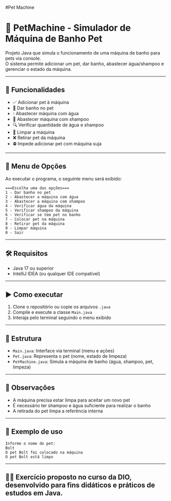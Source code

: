 ﻿#Pet Machine
# 🐶 PetMachine - Simulador de Máquina de Banho Pet

Projeto Java que simula o funcionamento de uma máquina de banho para pets via console.  
O sistema permite adicionar um pet, dar banho, abastecer água/shampoo e gerenciar o estado da máquina.

---

## 🚀 Funcionalidades

- ✅ Adicionar pet à máquina
- 🧼 Dar banho no pet
- 💧 Abastecer máquina com água
- 🧴 Abastecer máquina com shampoo
- 🔍 Verificar quantidade de água e shampoo
- 🧹 Limpar a máquina
- ❌ Retirar pet da máquina
- ⛔ Impede adicionar pet com máquina suja

---

## 🧾 Menu de Opções

Ao executar o programa, o seguinte menu será exibido:

```
===Escolha uma das opções===
1 - Dar banho no pet
2 - Abastecer a máquina com água
3 - Abastecer a máquina com shampoo
4 - Verificar água da máquina
5 - Verificar shampoo da máquina
6 - Verificar se tem pet no banho
7 - Colocar pet na máquina
8 - Retirar pet da máquina
9 - Limpar máquina
0 - Sair
```

---

## 🛠️ Requisitos

- Java 17 ou superior
- IntelliJ IDEA (ou qualquer IDE compatível)

---

## ▶️ Como executar

1. Clone o repositório ou copie os arquivos `.java`
2. Compile e execute a classe `Main.java`
3. Interaja pelo terminal seguindo o menu exibido

---

## 📂 Estrutura

- `Main.java`: Interface via terminal (menu e ações)
- `Pet.java`: Representa o pet (nome, estado de limpeza)
- `PetMachine.java`: Simula a máquina de banho (água, shampoo, pet, limpeza)

---

## 📌 Observações

- A máquina precisa estar limpa para aceitar um novo pet
- É necessário ter shampoo e água suficiente para realizar o banho
- A retirada do pet limpa a referência interna

---

## 📸 Exemplo de uso

```
Informe o nome do pet:
Bolt
O pet Bolt foi colocado na máquina
O pet Bolt está limpo
```

---

## 🧑‍💻 Exercício proposto no curso da DIO, desenvolvido para fins didáticos e práticos de estudos em Java.

